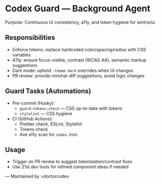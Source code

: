 # Codex Guard — Background Agent

Purpose: Continuous UI consistency, a11y, and token hygiene for sentra/ui.

## Responsibilities

- Enforce tokens: replace hardcoded color/spacing/radius with CSS variables
- A11y: ensure focus-visible, contrast (WCAG AA), semantic markup suggestions
- Dark mode: uphold `.theme-dark` overrides when UI changes
- PR review: provide minimal-diff suggestions, avoid logic changes

## Guard Tasks (Automations)

- Pre-commit (Husky):
  - `guard:tokens:check` — CSS up-to-date with tokens
  - `stylelint` — CSS hygiene
- CI (GitHub Actions):
  - Prettier check, ESLint, Stylelint
  - Tokens check
  - Axe a11y scan for `index.html`

## Usage

- Trigger on PR review to suggest tokenization/contrast fixes
- Use 21st.dev tools for refined component ideas if needed

— Maintained by >doctorcodex
